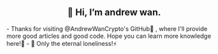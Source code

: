 <h2 align="center"> 👋 Hi, I’m andrew wan.</h2>
- Thanks for visiting @AndrewWanCrypto's GitHub👀 , where I'll provide more good articles and good code. Hope you can learn more knowledge here!🌱
- 🌱 Only the eternal loneliness!⚡

<!---
AndrewWanCrypto/AndrewWanCrypto is a ✨ special ✨ repository because its `README.md` (this file) appears on your GitHub profile.
You can click the Preview link to take a look at your changes.
--->
